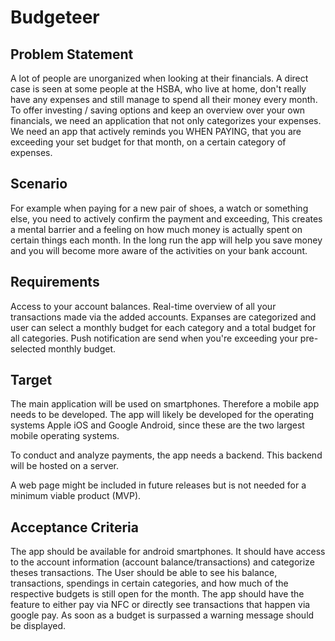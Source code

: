 # Budgeteer

## Problem Statement
A lot of people are unorganized when looking at their financials. 
A direct case is seen at some people at the HSBA, who live at home, don't really have any expenses and still manage to spend all their money every month.
To offer investing / saving options and keep an overview over your own financials, we need an application that not only categorizes your expenses. 
We need an app that actively reminds you WHEN PAYING, that you are exceeding your set budget for that month, on a certain category of expenses.

## Scenario
For example when paying for a new pair of shoes, a watch or something else, you need to actively confirm the payment and exceeding,
This creates a mental barrier and a feeling on how much money is actually spent on certain things each month. 
In the long run the app will help you save money and you will become more aware of the activities on your bank account.

## Requirements
Access to your account balances. Real-time overview of all your transactions made via the added accounts.
Expanses are categorized and user can select a monthly budget for each category and a total budget for all categories.
Push notification are send when you're exceeding your pre-selected monthly budget.

## Target
The main application will be used on smartphones. Therefore a mobile app needs to be developed. The app will likely be developed for the operating systems Apple iOS and Google Android, since these are the two largest mobile operating systems.

To conduct and analyze payments, the app needs a backend. This backend will be hosted on a server.

A web page might be included in future releases but is not needed for a minimum viable product (MVP).

## Acceptance Criteria
The app should be available for android smartphones. It should have access to the account information (account balance/transactions) and categorize theses transactions. 
The User should be able to see his balance, transactions, spendings in certain categories, and how much of the respective budgets is still open for the month. 
The app should have the feature to either pay via NFC or directly see transactions that happen via google pay. 
As soon as a budget is surpassed a warning message should be displayed.
